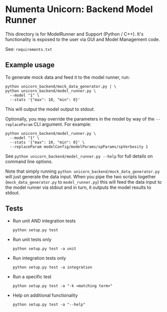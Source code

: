 # Numenta Unicorn: Backend Model Runner

This directory is for ModelRunner and Support (Python / C++).
It's functionality is exposed to the user via GUI and Model Management code.

See: `requirements.txt`


## Example usage

To generate mock data and feed it to the model runner, run:

```
python unicorn_backend/mock_data_generator.py | \
python unicorn_backend/model_runner.py \
  --model "1" \
  --stats '{"max": 10, "min": 0}'
```

This will output the model output to stdout.

Optionally, you may override the parameters in the model by way of the
`--replaceParam` CLI argument.  For example:

```
python unicorn_backend/model_runner.py \
  --model "1" \
  --stats '{"max": 10, "min": 0}' \
  --replaceParam modelConfig/modelParams/spParams/spVerbosity 1
```

See `python unicorn_backend/model_runner.py --help` for full details on
command line options.

Note that simply running `python unicorn_backend/mock_data_generator.py` will
just generate the data input. When you pipe the two scripts together
(`mock_data_generator.py` to `model_runner.py`) this will feed the data input
to the model runner via stdout and in turn, it outputs the model results to
stdout.

## Tests

- Run unit AND integration tests

  ```
  python setup.py test
  ```

- Run unit tests only

  ```
  python setup.py test -a unit
  ```

- Run integration tests only

  ```
  python setup.py test -a integration
  ```

- Run a specific test

  ```
  python setup.py test -a "-k <matching term>"
  ```

- Help on additional functionality

  ```
  python setup.py test -a "--help"
  ```
